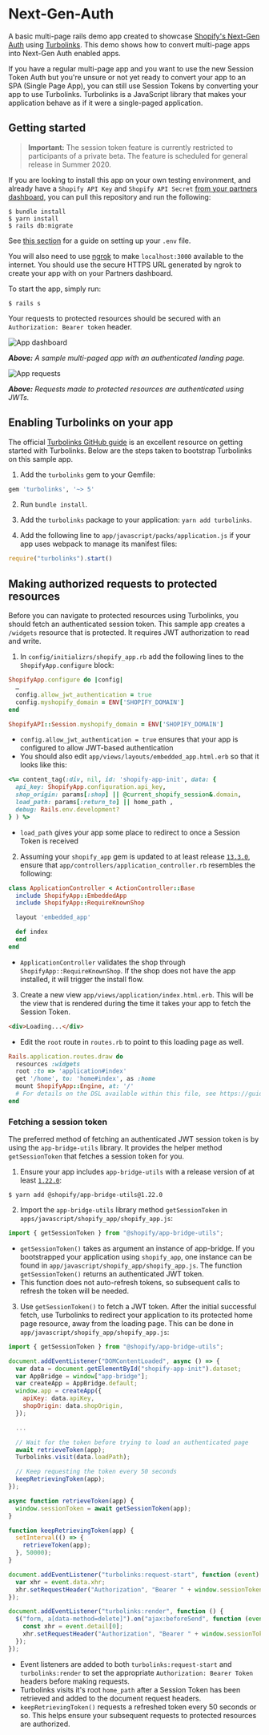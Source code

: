 # Next-Gen-Auth

A basic multi-page rails demo app created to showcase [Shopify's Next-Gen
Auth][1] using [Turbolinks][2]. This demo shows how to convert multi-page apps
into Next-Gen Auth enabled apps.

If you have a regular multi-page app and you want to use the new Session Token
Auth but you're unsure or not yet ready to convert your app to an SPA (Single
Page App), you can still use Session Tokens by converting your app to use
Turbolinks. Turbolinks is a JavaScript library that makes your application
behave as if it were a single-paged application.

## Getting started

> __Important:__ The session token feature is currently restricted to 
> participants of a private beta. The feature is scheduled for general release in
> Summer 2020.

If you are looking to install this app on your own testing environment, and
already have a `Shopify API Key` and `Shopify API Secret` [from your partners
dashboard][7], you can pull this repository and run the following:

```console
$ bundle install
$ yarn install
$ rails db:migrate
```
See [this section][3] for a guide on setting up your `.env` file.

You will also need to use [ngrok][4] to make `localhost:3000` available to the
internet. You should use the secure HTTPS URL generated by ngrok to create your
app with on your Partners dashboard.

To start the app, simply run:

```console
$ rails s
```

Your requests to protected resources should be secured with an `Authorization:
Bearer token` header.

![App dashboard][s2]

_**Above:** A sample multi-paged app with an authenticated landing page._

![App requests][s1]

_**Above:** Requests made to protected resources are authenticated using JWTs._

## Enabling Turbolinks on your app

The official [Turbolinks GitHub guide][2] is an excellent resource on getting
started with Turbolinks. Below are the steps taken to bootstrap Turbolinks on
this sample app.

1. Add the `turbolinks` gem to your Gemfile:

```rb
gem 'turbolinks', '~> 5'
```

2. Run `bundle install`.

3. Add the `turbolinks` package to your application: `yarn add turbolinks`.

4. Add the following line to `app/javascript/packs/application.js` if your app
uses webpack to manage its manifest files:

```js
require("turbolinks").start()
```

## Making authorized requests to protected resources

Before you can navigate to protected resources using Turbolinks, you should
fetch an authenticated session token. This sample app creates a `/widgets`
resource that is protected. It requires JWT authorization to read and
write.

1. In `config/initializrs/shopify_app.rb` add the following lines to the `ShopifyApp.configure` block:

```rb
ShopifyApp.configure do |config|
  …
  config.allow_jwt_authentication = true
  config.myshopify_domain = ENV['SHOPIFY_DOMAIN']
end

ShopifyAPI::Session.myshopify_domain = ENV['SHOPIFY_DOMAIN']
```

* `config.allow_jwt_authentication = true` ensures that your app is configured to allow JWT-based
  authentication
* You should also edit `app/views/layouts/embedded_app.html.erb` so that it looks like this:

```rb
<%= content_tag(:div, nil, id: 'shopify-app-init', data: {
  api_key: ShopifyApp.configuration.api_key,
  shop_origin: params[:shop] || @current_shopify_session&.domain,
  load_path: params[:return_to] || home_path ,
  debug: Rails.env.development?
} ) %>
```

* `load_path` gives your app some place to redirect to once a Session Token is received

2. Assuming your `shopify_app` gem is updated to at least release
[`13.3.0`][5], ensure that `app/controllers/application_controller.rb`
resembles the following:

```rb
class ApplicationController < ActionController::Base
  include ShopifyApp::EmbeddedApp
  include ShopifyApp::RequireKnownShop

  layout 'embedded_app'

  def index
  end
end
```

* `ApplicationController` validates the shop through `ShopifyApp::RequireKnownShop`. If
the shop does not have the app installed, it will trigger the install flow.

3. Create a new view `app/views/application/index.html.erb`. This will be the
view that is rendered during the time it takes your app to fetch the Session
Token.

```html
<div>Loading...</div>
```

* Edit the `root` route in `routes.rb` to point to this loading page as well.

```rb
Rails.application.routes.draw do
  resources :widgets
  root :to => 'application#index'
  get '/home', to: 'home#index', as :home
  mount ShopifyApp::Engine, at: '/'
  # For details on the DSL available within this file, see https://guides.rubyonrails.org/routing.html
end
```

### Fetching a session token

The preferred method of fetching an authenticated JWT session token is by using
the `app-bridge-utils` library. It provides the helper method `getSessionToken`
that fetches a session token for you.

1. Ensure your app includes `app-bridge-utils` with a release version of at
least [`1.22.0`][6]:

```console
$ yarn add @shopify/app-bridge-utils@1.22.0
```

2. Import the `app-bridge-utils` library method `getSessionToken` in
`apps/javascript/shopify_app/shopify_app.js`:

```js
import { getSessionToken } from "@shopify/app-bridge-utils";
```

* `getSessionToken()` takes as argument an instance of app-bridge. If you
bootstrapped your application using `shopify_app`, one instance can be found
in `app/javascript/shopify_app/shopify_app.js`. The function
`getSessionToken()` returns an authenticated JWT token.
* This function does not auto-refresh tokens, so subsequent calls to refresh the
token will be needed.

3. Use `getSessionToken()` to fetch a JWT token. After the initial successful
fetch, use Turbolinks to redirect your application to its protected home page
resource, away from the loading page. This can be done in
`app/javascript/shopify_app/shopify_app.js`:

```js
import { getSessionToken } from "@shopify/app-bridge-utils";

document.addEventListener("DOMContentLoaded", async () => {
  var data = document.getElementById("shopify-app-init").dataset;
  var AppBridge = window["app-bridge"];
  var createApp = AppBridge.default;
  window.app = createApp({
    apiKey: data.apiKey,
    shopOrigin: data.shopOrigin,
  });

  ...

  // Wait for the token before trying to load an authenticated page
  await retrieveToken(app);
  Turbolinks.visit(data.loadPath);

  // Keep requesting the token every 50 seconds 
  keepRetrievingToken(app);
});

async function retrieveToken(app) {
  window.sessionToken = await getSessionToken(app);
}

function keepRetrievingToken(app) {
  setInterval(() => {
    retrieveToken(app);
  }, 50000);
}

document.addEventListener("turbolinks:request-start", function (event) {
  var xhr = event.data.xhr;
  xhr.setRequestHeader("Authorization", "Bearer " + window.sessionToken);
});

document.addEventListener("turbolinks:render", function () {
  $("form, a[data-method=delete]").on("ajax:beforeSend", function (event) {
    const xhr = event.detail[0];
    xhr.setRequestHeader("Authorization", "Bearer " + window.sessionToken);
  });
});
```

* Event listeners are added to both `turbolinks:request-start` and
`turbolinks:render` to set the appropriate `Authorization: Bearer Token` headers
before making requests.
* Turbolinks visits it's root `home_path` after a Session Token has been
retrieved and added to the document request headers.
* `keepRetrievingToken()` requests a refreshed token every 50 seconds or so.
This helps ensure your subsequent requests to protected resources are authorized.

[//]: # "Links"
[s1]: public/screenshot-1.png
[s2]: public/screenshot-2.png
[1]: https://drive.google.com/open?id=1KuWZc10Hnp0vCfR8ulYHVlazjA1RfXx9iDHb2d5e6Hk
[2]: https://github.com/turbolinks/turbolinks
[3]: https://github.com/Shopify/next-gen-auth-app-demo#make-your-app-react-graphql-and-shopify_app-ready
[4]: https://www.shopify.in/partners/blog/shopify-admin-authenticate-app 
[5]: https://github.com/Shopify/shopify_app/releases/tag/v13.3.0
[6]: https://www.npmjs.com/package/@shopify/app-bridge/v/1.22.0
[7]: https://shopify.dev/tutorials/build-a-shopify-app-with-node-and-react/embed-your-app-in-shopify#get-a-shopify-api-key
